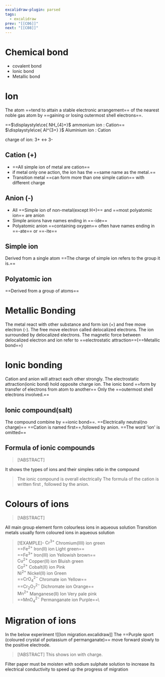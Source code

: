 ```yaml
---
excalidraw-plugin: parsed
tags:
  - excalidraw
prev: "[[C06]]"
next: "[[C08]]"
---
```


# Chemical bond
- covalent bond 
- Ionic bond 
- Metallic bond
# Ion
The atom ==tend to attain a stable electronic arrangement== of the nearest noble gas atom by ==gaining or losing outermost shell electrons==.

==$\displaystyle\ce{ NH_{4}+}$ ammonium ion : Cation==
$\displaystyle\ce{ Al^{3+} }$ Aluminium ion : Cation

charge of ion: 3+ ↔ 3-
## Cation (+)
- ==All simple ion of metal are cation==
- if metal only one action, the ion has the ==same name as the metal.==
- Transition metal ==can form more than one simple cation== with different charge
## Anion (-)
- All ==Simple ion of non-metal(except H+)== and ==most polyatomic ion== are anion 
- Simple anions have names ending in ==-ide==
- Polyatomic anion ==containing oxygen== often have names ending in ==-ate== or ==-ite==
## Simple ion
Derived from a single atom
==The charge of simple ion refers to the group it is.==
## Polyatomic ion
==Derived from a group of atoms==

# Metallic Bonding
The metal react with other substance and form ion (+) and free move electron (-).
The free move electron called delocalized electrons. The ion surrounded by delocalized electrons.
The magnetic force between delocalized electron and ion refer to ==electrostatic attraction==(==Metallic bond==)

# Ionic bonding
Cation and anion will attract each other strongly. The electrostatic attraction(ionic bond) hold opposite charge ion.
The ionic bond ==form by transfer of electrons from atom to another==
Only the ==outermost shell electrons involved.==
## Ionic compound(salt)
The compound combine by ==ionic bond==.
==Electrically neutral(no charge)==
==Cation is named first==,followed by anion. ==The word 'ion' is omitted==





## Formula of ionic compounds 
> [!ABSTRACT]
> 
It shows the types of ions and their simples ratio in the compound  
>The ionic compound is overall electrically 
The formula of the cation is written first , followed by the anion.


# Colours of ions

> [!ABSTRACT]
> 
All main group element form colourless ions in aqueous solution
Transition metals usually form coloured ions in aqueous solution


> [!EXAMPLE]-
$\displaystyle \text{Cr}^{3+}$ Chromium(IIII) ion green\
==$\displaystyle \text{Fe}^{2+}$ Iron(II) ion Light green== \
==$\displaystyle \text{Fe}^{3+}$ Iron(III) ion Yellowish brown==\
$\displaystyle \text{Cu}^{2+}$ Copper(II) ion Bluish green\
$\displaystyle \text{Co}^{2+}$ Cobalt(II) ion Pink\
$\displaystyle \text{Ni}^{2+}$ Nickel(II) ion Green\
==$\displaystyle \text{CrO}^{2-}_{4}$ Chromate ion Yellow==\
==$\displaystyle\text{Cr}_{2}\text{O}_{7}^{2-}$ Dichromate ion Orange==\
$\displaystyle\text{Mn}^{2+}$ Manganese(II) Ion Very pale pink\
==$\displaystyle\text{MnO}^{2-}_{4}$ Permanganate ion Purple==\

# Migration of ions

In the below experiment 
![[Ion migration.excalidraw]]
The ==Purple sport (coloured crystal of potassium of permanganate)== move forward slowly to the positive electrode. 
> [!ABSTRACT]
> This shows ion with charge.

Filter paper must be moisten with sodium sulphate solution to increase its electrical conductivity to speed up the progress of migration
